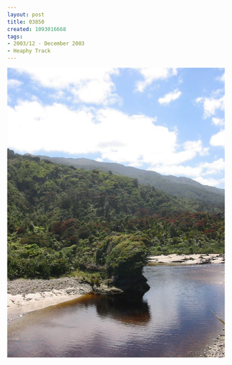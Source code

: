 ```yaml
---
layout: post
title: 03850
created: 1093016668
tags:
- 2003/12 - December 2003
- Heaphy Track
---
```


<img src="/image/images/03850-1367.jpg"/>

